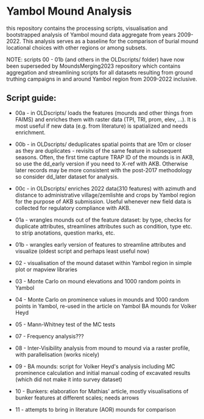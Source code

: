 # Yambol Mound Analysis

this repository contains the processing scripts, visualisation and bootstrapped analysis of Yambol mound data aggregate from years 2009-2022. This analysis serves as a baseline for the comparison of burial mound locational choices with other regions or among subsets. 

NOTE: scripts 00 - 01b (and others in the OLDscripts/ folder) have now been superseded by MoundsMerging2023 repository which contains aggregation and streamlining scripts for all datasets resulting from ground truthing campaigns in and around Yambol region from 2009-2022 inclusive. 

## Script guide:

* 00a - in OLDscripts/ loads the features (mounds and other things from FAIMS) and enriches them with raster data (TPI, TRI, prom, elev, ...). It is most useful if new data (e.g. from literature) is spatialized and needs enrichment. 

* 00b - in OLDscripts/ deduplicates spatial points that are 10m or closer as they are duplicates - revisits of the same feature in subsequent seasons. Often, the first time capture TRAP ID of the mounds is in AKB, so use the dd_early version if you need to X-ref with AKB. Otherwise later records may be more consistent with the post-2017 methodology so consider dd_later dataset for analysis.

* 00c - in OLDscripts/ enriches 2022 data(310 features) with azimuth and distance to administrative village/zemlishte and crops by Yambol region for the purpose of AKB submission. Useful whenever new field data is collected for regulatory compliance with AKB.

* 01a - wrangles mounds out of the feature dataset: by type, checks for duplicate attributes, streamlines attributes such as condition, type etc. to strip anotations, question marks, etc.

* 01b - wrangles early version of features to streamline attributes and visualize (oldest script and perhaps least useful now)

* 02 - visualisation of the mound dataset within Yambol region in simple plot or mapview libraries

* 03 - Monte Carlo on mound elevations and 1000 random points in Yambol

* 04 - Monte Carlo on prominence values in mounds and 1000 random points in Yambol, re-used in the article on Yambol BA mounds for Volker Heyd

* 05 - Mann-Whitney test of the MC tests

* 07 - Frequency analysis???

* 08 - Inter-Visibility analysis from mound to mound via a raster profile, with parallelisation (works nicely)

* 09 - BA mounds: script for Volker Heyd's analysis including MC prominence calculation and initial manual coding of excavated results (which did not make it into survey dataset)

* 10 - Bunkers: elaboration for Mathias' article, mostly visualisations of bunker features at different scales; needs arrows

* 11 - attempts to bring in literature (AOR) mounds for comparison